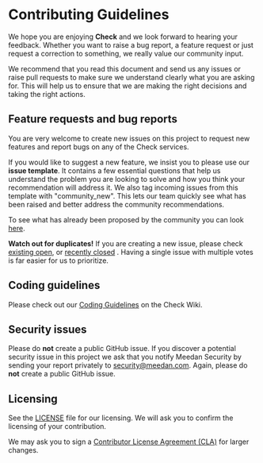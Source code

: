 # Contributing Guidelines

We hope you are enjoying **Check** and we look forward to hearing your feedback. Whether you want to raise a bug report, a feature request or just request a correction to something, we really value our community input.

We recommend that you read this document and send us any issues or raise pull requests to make sure we understand clearly what you are asking for. This will help us to ensure that we are making the right decisions and taking the right actions.

## Feature requests and bug reports

You are very welcome to create new issues on this project to request new features and report bugs on any of the Check services.

If you would like to suggest a new feature, we insist you to please use our **issue template**. It contains a few essential questions that help us understand the problem you are looking to solve and how you think your recommendation will address it. We also tag incoming issues from this template with "community_new". This lets our team quickly see what has been raised and better address the community recommendations.

To see what has already been proposed by the community you can look [here](https://github.com/meedan/check/labels/community_new).

**Watch out for duplicates!** If you are creating a new issue, please check [existing open](https://github.com/meedan/check/issues), or [recently closed](https://github.com/meedan/check/issues?utf8=%E2%9C%93&q=is%3Aissue%20is%3Aclosed%20) . Having a single issue with multiple votes is far easier for us to prioritize.

## Coding guidelines

Please check out our [Coding Guidelines](https://github.com/meedan/check/wiki/Coding-Guidelines) on the Check Wiki.

## Security issues

Please do **not** create a public GitHub issue. If you discover a potential security issue in this project we ask that you notify Meedan Security by sending your report privately to security@meedan.com. Again, please do **not** create a public GitHub issue.

## Licensing

See the [LICENSE](https://github.com/meedan/check/blob/master/LICENSE) file for our licensing. We will ask you to confirm the licensing of your contribution.

We may ask you to sign a [Contributor License Agreement (CLA)](http://en.wikipedia.org/wiki/Contributor_License_Agreement) for larger changes.
